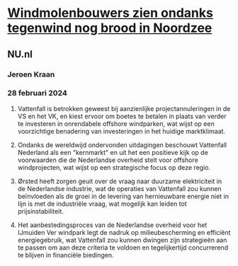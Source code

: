 # [Windmolenbouwers zien ondanks tegenwind nog brood in Noordzee](https://advance.lexis.com/api/document?collection=news&id=urn:contentItem:6BFD-JV81-DY0X-918N-00000-00&context=1519360)
## NU.nl
### Jeroen Kraan
### 28 februari 2024

1. Vattenfall is betrokken geweest bij aanzienlijke projectannuleringen in de VS en het VK, en kiest ervoor om boetes te betalen in plaats van verder te investeren in onrendabele offshore windparken, wat wijst op een voorzichtige benadering van investeringen in het huidige marktklimaat.

2. Ondanks de wereldwijd ondervonden uitdagingen beschouwt Vattenfall Nederland als een "kernmarkt" en uit het een positieve kijk op de voorwaarden die de Nederlandse overheid stelt voor offshore windprojecten, wat wijst op een strategische focus op deze regio.

3. Ørsted heeft zorgen geuit over de vraag naar duurzame elektriciteit in de Nederlandse industrie, wat de operaties van Vattenfall zou kunnen beïnvloeden als de groei in de levering van hernieuwbare energie niet in lijn is met de industriële vraag, wat mogelijk kan leiden tot prijsinstabiliteit.

4. Het aanbestedingsproces van de Nederlandse overheid voor het IJmuiden Ver windpark legt de nadruk op milieubescherming en efficiënt energiegebruik, wat Vattenfall zou kunnen dwingen zijn strategieën aan te passen om aan deze criteria te voldoen en tegelijkertijd concurrerend te blijven in financiële biedingen.